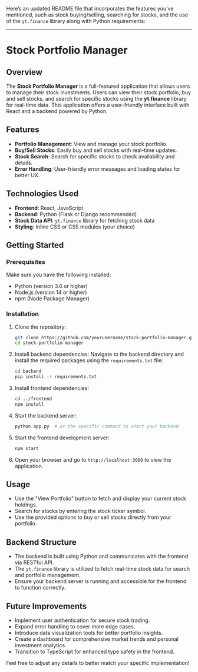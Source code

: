 Here’s an updated README file that incorporates the features you've mentioned, such as stock buying/selling, searching for stocks, and the use of the `yt.finance` library along with Python requirements:

---

# Stock Portfolio Manager

## Overview

The **Stock Portfolio Manager** is a full-featured application that allows users to manage their stock investments. Users can view their stock portfolio, buy and sell stocks, and search for specific stocks using the **yt.finance** library for real-time data. This application offers a user-friendly interface built with React and a backend powered by Python.

## Features

- **Portfolio Management**: View and manage your stock portfolio.
- **Buy/Sell Stocks**: Easily buy and sell stocks with real-time updates.
- **Stock Search**: Search for specific stocks to check availability and details.
- **Error Handling**: User-friendly error messages and loading states for better UX.
  
## Technologies Used

- **Frontend**: React, JavaScript
- **Backend**: Python (Flask or Django recommended)
- **Stock Data API**: `yt.finance` library for fetching stock data
- **Styling**: Inline CSS or CSS modules (your choice)

## Getting Started

### Prerequisites

Make sure you have the following installed:

- Python (version 3.6 or higher)
- Node.js (version 14 or higher)
- npm (Node Package Manager)

### Installation

1. Clone the repository:
   ```bash
   git clone https://github.com/yourusername/stock-portfolio-manager.git
   cd stock-portfolio-manager
   ```

2. Install backend dependencies:
   Navigate to the backend directory and install the required packages using the `requirements.txt` file:
   ```bash
   cd backend
   pip install -r requirements.txt
   ```

3. Install frontend dependencies:
   ```bash
   cd ../frontend
   npm install
   ```

4. Start the backend server:
   ```bash
   python app.py  # or the specific command to start your backend
   ```

5. Start the frontend development server:
   ```bash
   npm start
   ```

6. Open your browser and go to `http://localhost:3000` to view the application.

## Usage

- Use the "View Portfolio" button to fetch and display your current stock holdings.
- Search for stocks by entering the stock ticker symbol.
- Use the provided options to buy or sell stocks directly from your portfolio.

## Backend Structure

- The backend is built using Python and communicates with the frontend via RESTful API.
- The `yt.finance` library is utilized to fetch real-time stock data for search and portfolio management.
- Ensure your backend server is running and accessible for the frontend to function correctly.

## Future Improvements

- Implement user authentication for secure stock trading.
- Expand error handling to cover more edge cases.
- Introduce data visualization tools for better portfolio insights.
- Create a dashboard for comprehensive market trends and personal investment analytics.
- Transition to TypeScript for enhanced type safety in the frontend.

Feel free to adjust any details to better match your specific implementation!
